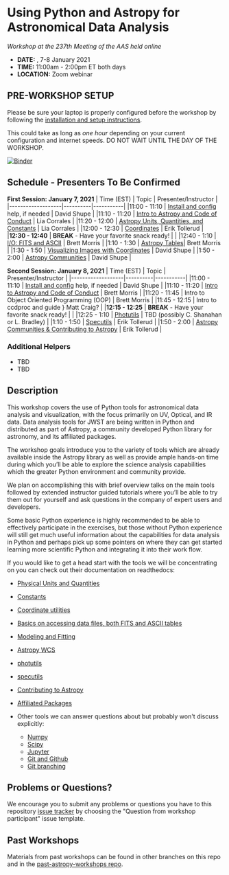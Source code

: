 Using Python and Astropy for Astronomical Data Analysis
=======================================================
*Workshop at the 237th Meeting of the AAS held online*

* **DATE:** , 7-8 January 2021
* **TIME:** 11:00am - 2:00pm ET both days
* **LOCATION:** Zoom webinar

## PRE-WORKSHOP SETUP
Please be sure your laptop is properly configured before the workshop by following the
[installation and setup instructions](00-Install_and_Setup).

This could take as long as *one hour* depending on your current configuration and internet speeds.
DO NOT WAIT UNTIL THE DAY OF THE WORKSHOP.

[![Binder](https://mybinder.org/badge_logo.svg)](https://mybinder.org/v2/gh/astropy/astropy-workshop/main)

## Schedule - Presenters To Be Confirmed

**First Session: January 7, 2021**
| Time (EST)        | Topic    | Presenter/Instructor |
|-------------------|----------|-----------|
|11:00 - 11:10    | [Install and config](00-Install_and_Setup) help, if needed  | David Shupe |
|11:10 - 11:20 | [Intro to Astropy and Code of Conduct](01-IntroCoC) | Lia Corrales |
|11:20 - 12:00  | [Astropy Units, Quantities, and Constants](03-UnitsQuantities) | Lia Corrales |
|12:00 - 12:30 | [Coordinates](04-Coordinates) | Erik Tollerud |
|**12:30 - 12:40**  |  **BREAK** - Have your favorite snack ready! |  |
|12:40 - 1:10 | [I/O: FITS and ASCII](05-FITS) | Brett Morris |
|1:10 - 1:30 | [Astropy Tables](06-Tables)| Brett Morris |
|1:30 - 1:50 | [Visualizing Images with Coordinates](08-WCS) | David Shupe |
|1:50 - 2:00 | [Astropy Communities](10-WrapUp) | David Shupe |

**Second Session: January 8, 2021**
| Time (EST)        | Topic    | Presenter/Instructor |
|-------------------|----------|-----------|
|11:00 - 11:10    | [Install and config](00-Install_and_Setup) help, if needed  | David Shupe |
|11:10 - 11:20 | [Intro to Astropy and Code of Conduct](01-IntroCoC) | Brett Morris |
|11:20 - 11:45 | Intro to Object Oriented Programming (OOP) | Brett Morris |
|11:45 - 12:15 | Intro to ccdproc and guide } Matt Craig? |
|**12:15 - 12:25**  |  **BREAK** - Have your favorite snack ready! |  |
|12:25 - 1:10 | [Photutils](09-Photutils) | TBD (possibly C. Shanahan or L. Bradley) |
|1:10 - 1:50 | [Specutils](09b-Specutils) | Erik Tollerud |
|1:50 - 2:00 | [Astropy Communities & Contributing to Astropy](10-WrapUp) | Erik Tollerud |

### Additional Helpers

* TBD
* TBD

## Description
This workshop covers the use of Python tools for astronomical data analysis and visualization, with the focus primarily
on UV, Optical, and IR data. Data analysis tools for JWST are being written in Python and distributed as part of Astropy,
a community developed Python library for astronomy,  and its affiliated packages.

The workshop goals introduce you to the variety of tools which are already available inside the Astropy library as
well as provide ample hands-on time during which you’ll be able to explore the science analysis capabilities which the
greater Python environment and community provide.

We plan on accomplishing this with brief overview talks on the main tools followed by extended instructor guided tutorials
where you’ll be able to try them out for yourself and ask questions in the company of expert users and developers.

Some basic Python experience is highly recommended to be able to effectively participate in the exercises,
but those without Python experience will still get much useful information about the capabilities for data analysis in
Python and perhaps pick up some pointers on where they can get started learning more scientific Python and integrating
it into their work flow.

If you would like to get a head start with the tools we will be concentrating on you can check out their documentation on readthedocs:

* [Physical Units and Quantities](https://docs.astropy.org/en/stable/units/index.html)
* [Constants](https://docs.astropy.org/en/stable/constants/index.html)
* [Coordinate utilities](https://docs.astropy.org/en/stable/coordinates/index.html)
* [Basics on accessing data files, both FITS and ASCII tables](https://docs.astropy.org/en/stable/io/unified.html)
* [Modeling and Fitting](https://docs.astropy.org/en/stable/modeling/index.html)
* [Astropy WCS](https://docs.astropy.org/en/stable/wcs/index.html)
* [photutils](https://photutils.readthedocs.io/)
* [specutils](https://specutils.readthedocs.io/)
* [Contributing to Astropy](https://docs.astropy.org/en/stable/development/workflow/development_workflow.html)
* [Affiliated Packages](https://www.astropy.org/affiliated/)

* Other tools we can answer questions about but probably won't discuss explicitly:
  * [Numpy](https://numpy.org/)
  * [Scipy](https://www.scipy.org/)
  * [Jupyter](https://jupyter.org/)
  * [Git and Github](https://guides.github.com/activities/hello-world/)
  * [Git branching](https://learngitbranching.js.org/)

## Problems or Questions?

We encourage you to submit any problems or questions you have to this
repository [issue tracker](https://github.com/astropy/astropy-workshop/issues)
by choosing the "Question from workshop participant" issue template.

## Past Workshops

Materials from past workshops can be found in other branches on this repo and in the [past-astropy-workshops repo](https://github.com/astropy/past-astropy-workshops).
